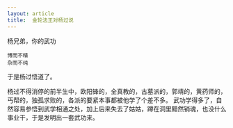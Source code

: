 ```yaml
---
layout: article
title:  金轮法王对杨过说
---
```


杨兄弟，你的武功

```
博而不精
杂而不纯
```

于是杨过悟道了。


杨过不得消停的前半生中，欧阳锋的，全真教的，古墓派的，郭靖的，黄药师的，丐帮的，独孤求败的，各派的要紧本事都被他学了个差不多。
武功学得多了，自然容易参悟到武学相通之处，加上后来失去了姑姑，蹲在洞里黯然销魂，也没什么事业干，于是发明出一套武功来。

